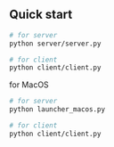 

## Quick start


```bash
# for server
python server/server.py

# for client
python client/client.py
```

for MacOS

```bash
# for server
python launcher_macos.py

# for client
python client/client.py
```

